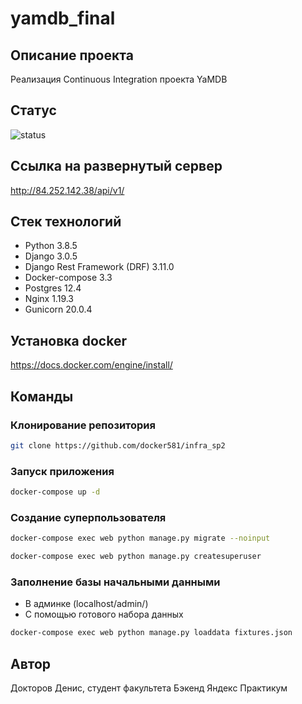 # yamdb_final

## Описание проекта
Реализация Continuous Integration проекта YaMDB

## Статус
![status](https://github.com/docker581/yamdb_final/actions/workflows/main.yml/badge.svg)

## Ссылка на развернутый сервер
http://84.252.142.38/api/v1/

## Стек технологий
- Python 3.8.5
- Django 3.0.5
- Django Rest Framework (DRF) 3.11.0
- Docker-compose 3.3
- Postgres 12.4
- Nginx 1.19.3
- Gunicorn 20.0.4

## Установка docker
https://docs.docker.com/engine/install/

## Команды
### Клонирование репозитория
```bash
git clone https://github.com/docker581/infra_sp2
```

### Запуск приложения
```bash
docker-compose up -d
```

### Создание суперпользователя
```bash
docker-compose exec web python manage.py migrate --noinput
```
```bash
docker-compose exec web python manage.py createsuperuser
```

### Заполнение базы начальными данными
- В админке (localhost/admin/)
- С помощью готового набора данных
```bash
docker-compose exec web python manage.py loaddata fixtures.json
```

## Автор
Докторов Денис, студент факультета Бэкенд Яндекс Практикум